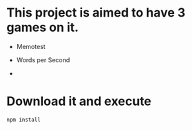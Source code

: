 # This project is aimed to have 3 games on it. 

- Memotest

- Words per Second

-


# Download it and execute
```
npm install
```